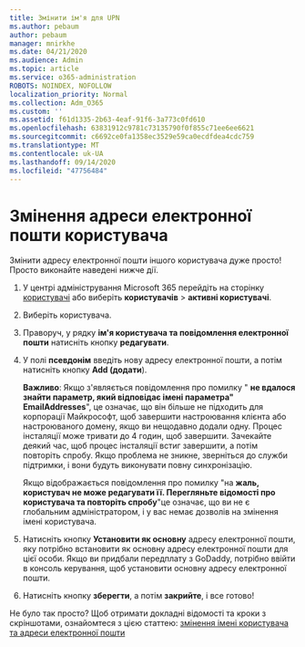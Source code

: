 ```yaml
---
title: Змінити ім'я для UPN
ms.author: pebaum
author: pebaum
manager: mnirkhe
ms.date: 04/21/2020
ms.audience: Admin
ms.topic: article
ms.service: o365-administration
ROBOTS: NOINDEX, NOFOLLOW
localization_priority: Normal
ms.collection: Adm_O365
ms.custom: ''
ms.assetid: f61d1335-2b63-4eaf-91f6-3a773c0fd610
ms.openlocfilehash: 63831912c9781c73135790f0f855c71ee6ee6621
ms.sourcegitcommit: c6692ce0fa1358ec3529e59ca0ecdfdea4cdc759
ms.translationtype: MT
ms.contentlocale: uk-UA
ms.lasthandoff: 09/14/2020
ms.locfileid: "47756484"
---
```

# <a name="change-a-users-email-address"></a>Змінення адреси електронної пошти користувача

Змінити адресу електронної пошти іншого користувача дуже просто! Просто виконайте наведені нижче дії.
  
1. У центрі адміністрування Microsoft 365 перейдіть на сторінку [користувачі](https://go.microsoft.com/fwlink/p/?linkid=834822) або виберіть **користувачів** \> **активні користувачі**.
    
2. Виберіть користувача.
    
3. Праворуч, у рядку **ім'я користувача та повідомлення електронної пошти** натисніть кнопку **редагувати**.
    
4. У полі **псевдонім** введіть нову адресу електронної пошти, а потім натисніть кнопку **Add (додати**).
    
    **Важливо**: Якщо з'являється повідомлення про помилку " **не вдалося знайти параметр, який відповідає імені параметра" EmailAddresses**", це означає, що він більше не підходить для корпорації Майкрософт, щоб завершити настроювання клієнта або настроюваного домену, якщо ви нещодавно додали одну. Процес інсталяції може тривати до 4 годин, щоб завершити. Зачекайте деякий час, щоб процес інсталяції встиг завершити, а потім повторіть спробу. Якщо проблема не зникне, зверніться до служби підтримки, і вони будуть виконувати повну синхронізацію.
    
    Якщо відображається повідомлення про помилку "на **жаль, користувач не може редагувати її. Перегляньте відомості про користувача та повторіть спробу**"це означає, що ви не є глобальним адміністратором, і у вас немає дозволів на змінення імені користувача.
    
5. Натисніть кнопку **Установити як основну** адресу електронної пошти, яку потрібно встановити як основну адресу електронної пошти для цієї особи. Якщо ви придбали передплату з GoDaddy, потрібно ввійти в консоль керування, щоб установити основну адресу електронної пошти. 
    
6. Натисніть кнопку **зберегти**, а потім **закрийте**, і все готово!
    
Не було так просто? Щоб отримати докладні відомості та кроки з скріншотами, ознайомтеся з цією статтею: [змінення імені користувача та адреси електронної пошти](https://docs.microsoft.com/microsoft-365/admin/add-users/change-a-user-name-and-email-address)
  

